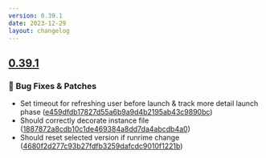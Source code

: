 ```yaml
---
version: 0.39.1
date: 2023-12-29
layout: changelog
---
```

## [0.39.1](#0.39.1)
### 🐛 Bug Fixes & Patches

- Set timeout for refreshing user before launch & track more detail launch phase ([e459dfdb17827d55a6b9a9d4b2195ab43c9890bc](https://github.com/Voxelum/x-minecraft-launcher/commit/e459dfdb17827d55a6b9a9d4b2195ab43c9890bc))
- Should correctly decorate instance file ([1887872a8cdb10c1de469384a8dd7da4abcdb4a0](https://github.com/Voxelum/x-minecraft-launcher/commit/1887872a8cdb10c1de469384a8dd7da4abcdb4a0))
- Should reset selected version if runrime change ([4680f2d277c93b27fdfb3259dafcdc9010f1221b](https://github.com/Voxelum/x-minecraft-launcher/commit/4680f2d277c93b27fdfb3259dafcdc9010f1221b))

